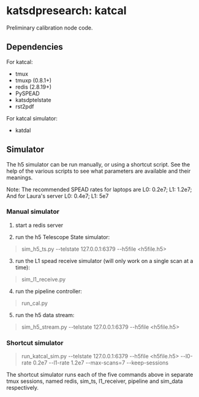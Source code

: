 # katsdpresearch: katcal

Preliminary calibration node code.

## Dependencies

For katcal:

* tmux
* tmuxp (0.8.1+)
* redis (2.8.19+)
* PySPEAD
* katsdptelstate
* rst2pdf

For katcal simulator:

* katdal

## Simulator

The h5 simulator can be run manually, or using a shortcut script. See the help of the various scripts to see what parameters are available and their meanings.

Note: The recommended SPEAD rates for laptops are L0: 0.2e7; L1: 1.2e7; And for Laura's server L0: 0.4e7; L1: 5e7

### Manual simulator

1. start a redis server 

2. run the h5 Telescope State simulator:
  
 > sim_h5_ts.py --telstate 127.0.0.1:6379 --h5file \<h5file.h5\>

3. run the L1 spead receive simulator (will only work on a single scan at a time):

 > sim_l1_receive.py 

4. run the pipeline controller:

 > run_cal.py   

5. run the h5 data stream:

 > sim_h5_stream.py --telstate 127.0.0.1:6379 --h5file \<h5file.h5\>
 
### Shortcut simulator

 > run_katcal_sim.py --telstate 127.0.0.1:6379 --h5file \<h5file.h5\> --l0-rate 0.2e7 --l1-rate 1.2e7 --max-scans=7 --keep-sessions
 
The shortcut simulator runs each of the five commands above in separate tmux sessions, named redis, sim_ts, l1_receiver, pipeline and sim_data respectively.
 

